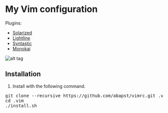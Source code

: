 # My Vim configuration

Plugins:
  - [Solarized](https://github.com/altercation/vim-colors-solarized)
  - [Lightline](https://github.com/itchyny/lightline.vim)
  - [Syntastic](https://github.com/vim-syntastic/syntastic)
  - [Monokai](https://github.com/sickill/vim-monokai)

![alt tag](https://doc-10-a0-docs.googleusercontent.com/docs/securesc/ha0ro937gcuc7l7deffksulhg5h7mbp1/heclkr01ojpnuk0bcsquv7v428bf2156/1488693600000/17737867429792791729/*/0BzcGDsPY_8c-VUtCU191cFJOTTA)

## Installation

1. Install with the following command.

<pre>
git clone --recursive https://github.com/abapst/vimrc.git .vim
cd .vim
./install.sh
</pre>
